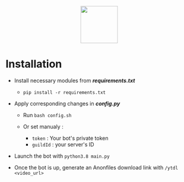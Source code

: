  <p align="center"><img src="https://i.ibb.co/t2G4S3c/youtube-dl-server-icon.png" width="100" align="center"></p>

# Installation

*	Install necessary modules from ***requirements.txt***
	*	`pip install -r requirements.txt`

*	Apply corresponding changes in ***config.py***

	* Run `bash config.sh`

	* Or set manualy :
		*	`token` : Your bot's private token
		*	`guildId` : your server's ID

*	Launch the bot with `python3.8 main.py`

*	Once the bot is up, generate an Anonfiles download link with `/ytdl <video_url>`
